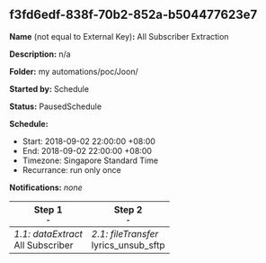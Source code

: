 ## f3fd6edf-838f-70b2-852a-b504477623e7

**Name** (not equal to External Key)**:** All Subscriber Extraction

**Description:** n/a

**Folder:** my automations/poc/Joon/

**Started by:** Schedule

**Status:** PausedSchedule

**Schedule:**

* Start: 2018-09-02 22:00:00 +08:00
* End: 2018-09-02 22:00:00 +08:00
* Timezone: Singapore Standard Time
* Recurrance: run only once

**Notifications:** _none_


| Step 1<br>_<small>-</small>_ | Step 2<br>_<small>-</small>_ |
| --- | --- |
| _1.1: dataExtract_<br>All Subscriber | _2.1: fileTransfer_<br>lyrics_unsub_sftp |
